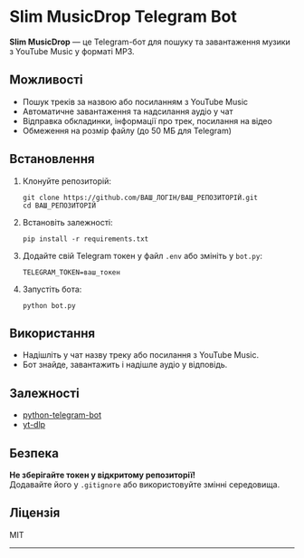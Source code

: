 # Slim MusicDrop Telegram Bot

**Slim MusicDrop** — це Telegram-бот для пошуку та завантаження музики з YouTube Music у форматі MP3.

## Можливості

- Пошук треків за назвою або посиланням з YouTube Music
- Автоматичне завантаження та надсилання аудіо у чат
- Відправка обкладинки, інформації про трек, посилання на відео
- Обмеження на розмір файлу (до 50 МБ для Telegram)

## Встановлення

1. Клонуйте репозиторій:
   ```
   git clone https://github.com/ВАШ_ЛОГІН/ВАШ_РЕПОЗИТОРІЙ.git
   cd ВАШ_РЕПОЗИТОРІЙ
   ```

2. Встановіть залежності:
   ```
   pip install -r requirements.txt
   ```

3. Додайте свій Telegram токен у файл `.env` або змініть у `bot.py`:
   ```
   TELEGRAM_TOKEN=ваш_токен
   ```

4. Запустіть бота:
   ```
   python bot.py
   ```

## Використання

- Надішліть у чат назву треку або посилання з YouTube Music.
- Бот знайде, завантажить і надішле аудіо у відповідь.

## Залежності

- [python-telegram-bot](https://python-telegram-bot.org/)
- [yt-dlp](https://github.com/yt-dlp/yt-dlp)

## Безпека

**Не зберігайте токен у відкритому репозиторії!**  
Додавайте його у `.gitignore` або використовуйте змінні середовища.

## Ліцензія

MIT

---
